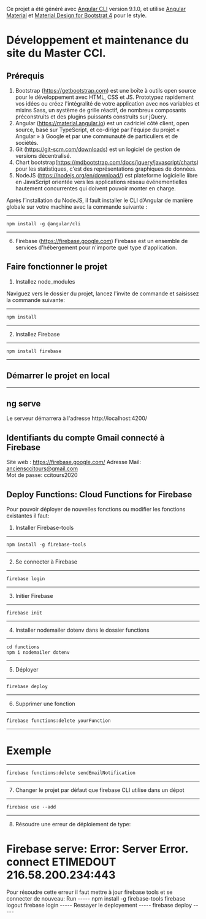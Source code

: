 Ce projet a été généré avec [Angular CLI](https://github.com/angular/angular-cli) version 9.1.0, et utilise [Angular Material](https://material.angular.io/) et [Material Design for Bootstrat 4](https://mdbootstrap.com/) pour le style.

# Développement et maintenance du site du Master CCI.


## Prérequis

1.	Bootstrap (https://getbootstrap.com) est une boîte à outils open source pour le développement avec HTML, CSS et JS. Prototypez rapidement vos idées ou créez l'intégralité de votre application avec nos variables et mixins Sass, un système de grille réactif, de nombreux composants préconstruits et des plugins puissants construits sur jQuery.
2.	Angular (https://material.angular.io) est un cadriciel côté client, open source, basé sur TypeScript, et co-dirigé par l'équipe du projet « Angular » à Google et par une communauté de particuliers et de sociétés.
3.	Git (https://git-scm.com/downloads) est un logiciel de gestion de versions décentralisé.
4.	Chart bootstrap(https://mdbootstrap.com/docs/jquery/javascript/charts) pour les statistiques, c'est des représentations graphiques de données.
5.	NodeJS (https://nodejs.org/en/download/) est plateforme logicielle libre en JavaScript orientée vers les applications réseau événementielles hautement concurrentes qui doivent pouvoir monter en charge.

Après l’installation du NodeJS, il fault installer le CLI d’Angular de manière globale sur votre machine avec la commande suivante : 

-----
	npm install -g @angular/cli
-----

6.	Firebase (https://firebase.google.com) Firebase est un ensemble de services d'hébergement pour n'importe quel type d'application.

## Faire fonctionner le projet

1. Installez node_modules

Naviguez vers le dossier du projet, lancez l'invite de commande et saisissez la commande suivante:

-----
	npm install
-----

2. 	Installez Firebase
-----
	npm install firebase
-----

## Démarrer le projet en local
-----
ng serve
-----
Le serveur démarrera à l'adresse http://localhost:4200/


## Identifiants du compte Gmail connecté à Firebase
Site web : https://firebase.google.com/
Adresse Mail: anciensccitours@gmail.com   
Mot de passe: ccitours2020

## Deploy Functions: Cloud Functions for Firebase
Pour pouvoir déployer de nouvelles fonctions ou modifier les fonctions existantes il faut:

1. Installer Firebase-tools
-----
	npm install -g firebase-tools
-----

2. Se connecter à Firebase
-----
	firebase login
-----

3. Initier Firebase
-----
	firebase init
-----

4. Installer nodemailer dotenv dans le dossier functions
-----
	cd functions
	npm i nodemailer dotenv
-----

5. Déployer 
-----
	firebase deploy
-----

6. Supprimer une fonction
-----
	firebase functions:delete yourFunction
-----
# Exemple
-----
	firebase functions:delete sendEmailNotification
-----

7. Changer le projet par défaut que firebase CLI utilise dans un dépot
-----
	firebase use --add
-----

8. Résoudre une erreur de déploiement  de type: 
# Firebase serve: Error: Server Error. connect ETIMEDOUT 216.58.200.234:443

Pour résoudre cette erreur il faut mettre à jour firebase tools et se connecter de nouveau:
	Run
	-----
		npm install -g firebase-tools
		firebase logout
		firebase login
	-----
	Ressayer le deployement
	-----
		firebase deploy
	-----
